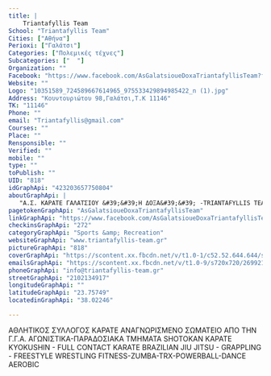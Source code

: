 ```yaml
---
title: |
    Triantafyllis Team
School: "Triantafyllis Team"
Cities: ["Αθήνα"]
Perioxi: ["Γαλάτσι"]
Categories: ["Πολεμικές τέχνες"]
Subcategories: ["  "]
Organization: ""
Facebook: "https://www.facebook.com/AsGalatsioueDoxaTriantafyllisTeam?fref=ts"
Website: ""
Logo: "10351589_724589667614965_975533429894985422_n (1).jpg"
Address: "Κουντουριώτου 98,Γαλάτσι,Τ.Κ 11146"
TK: "11146"
Phone: ""
email: "Triantafyllis@gmail.com"
Courses: ""
Place: ""
Rensponsible: ""
Verified: ""
mobile: ""
type: ""
toPublish: ""
UID: "818"
idGraphApi: "423203657750804"
aboutGraphApi: | 
   "Α.Σ. ΚΑΡΑΤΕ ΓΑΛΑΤΣΙΟΥ &#39;&#39;Η ΔΟΞΑ&#39;&#39; -TRIANTAFYLLIS TEAM"
pagetokenGraphApi: "AsGalatsioueDoxaTriantafyllisTeam"
linkGraphApi: "https://www.facebook.com/AsGalatsioueDoxaTriantafyllisTeam/"
checkinsGraphApi: "272"
categoryGraphApi: "Sports &amp; Recreation"
websiteGraphApi: "www.triantafyllis-team.gr"
pictureGraphApi: "818"
coverGraphApi: "https://scontent.xx.fbcdn.net/v/t1.0-1/c52.52.644.644/s50x50/308880_425939714143865_359908420_n.jpg?oh=a5b43ceaa32a6fe05aba22dff4d04fee&amp;oe=5B40C170"
emailsGraphApi: "https://scontent.xx.fbcdn.net/v/t1.0-9/s720x720/26992172_1890463081024847_2660144657113332537_n.jpg?oh=f8336e398b1a5fb3d9751c096a59caa4&amp;oe=5B376E79"
phoneGraphApi: "info@triantafyllis-team.gr"
streetGraphApi: "2102134917"
longitudeGraphApi: ""
latitudeGraphApi: "23.75749"
locatedinGraphApi: "38.02246"

---
```


ΑΘΛΗΤΙΚΟΣ ΣΥΛΛΟΓΟΣ ΚΑΡΑΤΕ ΑΝΑΓΝΩΡΙΣΜΕΝΟ ΣΩΜΑΤΕΙΟ ΑΠΟ ΤΗΝ Γ.Γ.Α. ΑΓΩΝΙΣΤΙΚΑ-ΠΑΡΑΔΟΣΙΑΚΑ ΤΜΗΜΑΤΑ SHOTOKAN ΚΑΡΑΤΕ KYOKUSHIN - FULL CONTACT KARATE BRAZILIAN JIU JITSU - GRAPPLING - FREESTYLE WRESTLING FITNESS-ZUMBA-TRX-POWERBALL-DANCE AEROBIC

